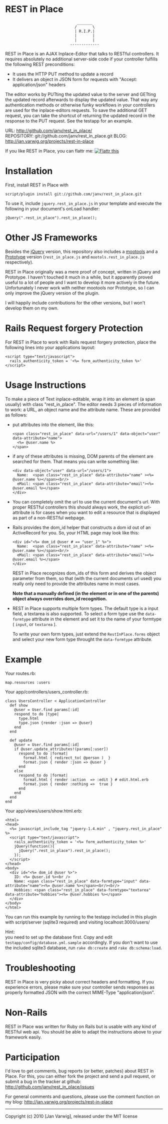 REST in Place
===========
                                    _______
                                   /       \
                                   | R.I.P.|
                                   |       |
                                   |       |
                                 -------------

REST in Place is an AJAX Inplace-Editor that talks to RESTful controllers.
It requires absolutely no additional server-side code if your controller
fulfills the following REST preconditions:

-   It uses the HTTP PUT method to update a record
-   It delivers an object in JSON form for requests with
    "Accept: application/json" headers

The editor works by PUTting the updated value to the server and GETting the
updated record afterwards to display the updated value.
That way any authentication methods or otherwise funky workflows in your
controllers are used for the inplace-editors requests.
To save the additional GET request, you can take the shortcut of returning the
updated record in the response to the PUT request. See the testapp for an
example.

URL:         <http://github.com/janv/rest_in_place/>  
REPOSITORY:  git://github.com/janv/rest_in_place.git
BLOG:        <http://jan.varwig.org/projects/rest-in-place>

If you like REST in Place, you can flattr me: <a href="http://flattr.com/thing/1984/REST-in-Place" target="_blank">
<img src="http://api.flattr.com/button/flattr-badge-large.png" alt="Flattr this" title="Flattr this" border="0" /></a>

Installation
============

First, install REST in Place with

    script/plugin install git://github.com/janv/rest_in_place.git

To use it, include `jquery.rest_in_place.js` in your template and execute the
following in your document's onLoad handler:

    jQuery(".rest_in_place").rest_in_place();


Other JS Frameworks
===================

Besides the [jQuery][] version, this repository also includes a [mootools][]
and a [Prototype][] version (`rest_in_place.js` and `mootols.rest_in_place.js`
respectively).

REST in Place originally was a mere proof of concept, written in jQuery and
Prototype. I haven't touched it much in a while, but it apparently proved
useful to a lot of people and I want to develop it more actively in the future.
Unfortunately I never work with neither mootools nor Prototype, so I can only
improve the jQuery version of the plugin.

I will happily include contributions for the other versions, but I won't
develop them on my own.

[jQuery]: http://www.jquery.com/
[mootools]: http://mootools.net/
[Prototype]: http://www.prototypejs.org/

Rails Request forgery Protection
================================

For REST in Place to work with Rails request forgery protection, place the
following lines into your applications layout:

    <script type="text/javascript">
      rails_authenticity_token = '<%= form_authenticity_token %>'
    </script>

Usage Instructions
==================

To make a piece of Text inplace-editable, wrap it into an element (a span
usually) with class "rest_in_place". The editor needs 3 pieces of information
to work: a URL, an object name and the attribute name. These are provided as
follows:

-   put attributes into the element, like this:
    
        <span class="rest_in_place" data-url="/users/1" data-object="user" data-attribute="name">
          <%= @user.name %>
        </span>
  
-   if any of these attributes is missing, DOM parents of the element are searched
    for them. That means you can write something like:
    
        <div data-object="user" data-url="/users/1">
          Name:  <span class="rest_in_place" data-attribute="name" ><%= @user.name %></span><br/>
          eMail: <span class="rest_in_place" data-attribute="email"><%= @user.email %></span>
        </div>
    
-   You can completely omit the url to use the current document's url.
    With proper RESTful controllers this should always work, the explicit
    url-attribute is for cases when you want to edit a resource that is
    displayed as part of a non-RESTful webpage.
  
-   Rails provides the dom_id helper that constructs a dom id out of an
    ActiveRecord for you. So, your HTML page may look like this:
    
        <div id="<%= dom_id @user # == "user_1" %>">
          Name:  <span class="rest_in_place" data-attribute="name" ><%= @user.name %></span><br/>
          eMail: <span class="rest_in_place" data-attribute="email"><%= @user.email %></span>
        </div>
    
    REST in Place recognizes dom_ids of this form and derives the object parameter
    from them, so that (with the current documents url used) you really only need
    to provide the attributes name in most cases.
   
    **Note that a manually defined (in the element or in one of the parents)  
    object always overrides dom_id recognition.**

-   REST in Place supports multiple form types. The default type is a input
    field, a textarea is also supported. To select a form type use the
    `data-formtype` attribute in the element and set it to the name of your
    formtype ( `input`, or `textarea` ).
    
    To write your own form types, just extend the `RestInPlace.forms` object
    and select your new form type throught the `data-formtype` attribute.

Example
=======

Your routes.rb:

    map.resources :users
  
Your app/controllers/users_controller.rb:

    class UsersController < ApplicationController
      def show
        @user = User.find params[:id]
        respond_to do |type|
          type.html
          type.json {render :json => @user}
        end
      end

      def update
        @user = User.find params[:id]
        if @user.update_attributes!(params[:user])
          respond_to do |format|
            format.html { redirect_to( @person )  }
            format.json { render :json => @user }
          end
        else
          respond_to do |format|
            format.html { render :action  => :edit } # edit.html.erb
            format.json { render :nothing =>  true }
          end
        end
      end
    end

Your app/views/users/show.html.erb:

    <html>
    <head>
      <%= javascript_include_tag "jquery-1.4.min" , "jquery.rest_in_place" %>
      <script type="text/javascript">
        rails_authenticity_token = '<%= form_authenticity_token %>'
        jQuery(function(){
          jQuery(".rest_in_place").rest_in_place();
        });
      </script>
    </head>
    <body>
      <div id="<%= dom_id @user %>">
        ID: <%= @user.id %><br />
        Name: <span class="rest_in_place" data-formtype="input" data-attribute="name"><%= @user.name %></span><br/><br/>
        Hobbies: <span class="rest_in_place" data-formtype="textarea" data-attribute="hobbies"><%= @user.hobbies %></span>
      </div>
    </body> 
    </html>

You can run this example by running to the testapp included in this
plugin with script/server (sqlite3 required) and visiting
localhost:3000/users/

Hint:  
you need to set up the database first.
Copy and edit `testapp/config/database.yml.sample` accordingly.
If you don't want to use the included sqlite3 database, run `rake db:create`
and `rake db:schema:load`.

Troubleshooting
===============

REST in Place is very picky about correct headers and formatting.
If you experience errors, please make sure your controller sends responses as
properly formatted JSON with the correct MIME-Type "application/json".

Non-Rails
=========

REST in Place was written for Ruby on Rails but is usable with any kind of
RESTful web api. You should be able to adapt the instructions above to your
framework easily.

Participation
=============

I'd love to get comments, bug reports (or better, patches) about REST in Place.
For this, you can either fork the project and send a pull request, or submit a
bug in the tracker at github: <http://github.com/janv/rest_in_place/issues>

For general comments and questions, please use the comment function on my blog:
<http://jan.varwig.org/projects/rest-in-place>


---
Copyright (c) 2010 [Jan Varwig], released under the MIT license